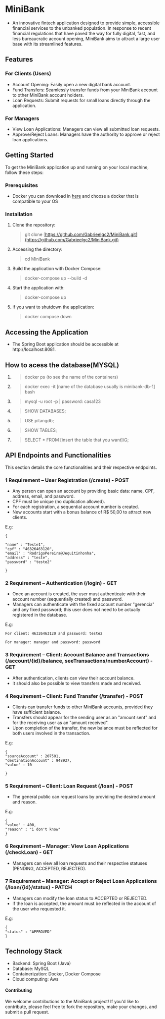# MiniBank
- An innovative fintech application designed to provide simple, accessible financial services to the unbanked population. In response to recent financial regulations that have paved the way for fully digital, fast, and less bureaucratic account opening, MiniBank aims to attract a large user base with its streamlined features.

## Features
### For Clients (Users)
- Account Opening: Easily open a new digital bank account.
- Fund Transfers: Seamlessly transfer funds from your MiniBank account to other MiniBank account holders.
- Loan Requests: Submit requests for small loans directly through the application.

### For Managers
- View Loan Applications: Managers can view all submitted loan requests.
- Approve/Reject Loans: Managers have the authority to approve or reject loan applications.


## Getting Started
To get the MiniBank application up and running on your local machine, follow these steps:

### Prerequisites
- Docker you can download in [here](https://www.docker.com/products/docker-desktop/) and choose a docker that is compatible to your OS

### Installation
1. Clone the repository:
   > git clone [https://github.com/Gabrieelgc2/MiniBank.git](https://github.com/Gabrieelgc2/MiniBank.git)

2. Accessing the directory:
   > cd MiniBank  

3. Build the application with Docker Compose:
   > docker-compose up --build -d

4. Start the application with:
   > docker-compose up 

5. If you want to shutdown the application:
   > docker compose down
## Accessing the Application
- The Spring Boot application should be accessible at http://localhost:8081.

## How to acess the database(MYSQL)
1. > docker ps (to see the name of the containers)
2. > docker exec -it [name of the database usually is minibank-db-1] bash 
3. > mysql -u root -p | password: casa123
4. > SHOW DATABASES;
5. > USE pitangdb;
6. > SHOW TABLES;
7. > SELECT * FROM [insert the table that you want]\G;

## API Endpoints and Functionalities
This section details the core functionalities and their respective endpoints.

### 1 Requirement – User Registration (/create) - POST
- Any person can open an account by providing basic data: name, CPF, address, email, and password.
- CPF must be unique (no duplication allowed).
- For each registration, a sequential account number is created.
- New accounts start with a bonus balance of R$ 50,00 to attract new clients.

E.g:

    {

    "name" : "Teste1",
    "cpf" : "46326463120",
    "email" : "RodrigoPereira@Jequitinhonha",
    "address" : "teste",
    "password" : "teste2"

    }
### 2 Requirement – Authentication (/login) - GET
- Once an account is created, the user must authenticate with their account number (sequentially created) and password.
- Managers can authenticate with the fixed account number "gerencia" and any fixed password; this user does not need to be actually registered in the database.

E.g:
   
    For client: 46326463120 and password: teste2
      
    For manager: manager and password: password
### 3 Requirement – Client: Account Balance and Transactions (/account/{id}/balance, seeTransactions/numberAccount) - GET
- After authentication, clients can view their account balance.
- It should also be possible to view transfers made and received.
### 4 Requirement – Client: Fund Transfer (/transfer) - POST
- Clients can transfer funds to other MiniBank accounts, provided they have sufficient balance.
- Transfers should appear for the sending user as an "amount sent" and for the receiving user as an "amount received".
- Upon completion of the transfer, the new balance must be reflected for both users involved in the transaction.

E.g:
  
    {  
    "sourceAccount" : 207501,
    "destinationAccount" : 948937,
    "value" : 10

    }
### 5 Requirement – Client: Loan Request (/loan) - POST
- The general public can request loans by providing the desired amount and reason.

E.g:

    {
    "value" : 400,
    "reason" : "i don't know"
    }
### 6 Requirement – Manager: View Loan Applications (/checkLoan) - GET
- Managers can view all loan requests and their respective statuses (PENDING, ACCEPTED, REJECTED).
### 7 Requirement – Manager: Accept or Reject Loan Applications (/loan/{id}/status) - PATCH
- Managers can modify the loan status to ACCEPTED or REJECTED.
- If the loan is accepted, the amount must be reflected in the account of the user who requested it.

E.g:

    {         
    "status" : "APPROVED"
    }


## Technology Stack
- Backend: Spring Boot (Java)
- Database: MySQL
- Containerization: Docker, Docker Compose
- Cloud computing: Aws
#### Contributing
We welcome contributions to the MiniBank project! If you'd like to contribute, please feel free to fork the repository, make your changes, and submit a pull request.

